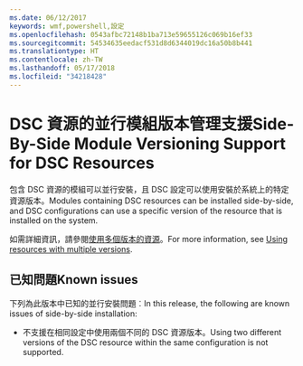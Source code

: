 ```yaml
---
ms.date: 06/12/2017
keywords: wmf,powershell,設定
ms.openlocfilehash: 0543afbc72148b1ba713e59655126c069b16ef33
ms.sourcegitcommit: 54534635eedacf531d8d6344019dc16a50b8b441
ms.translationtype: HT
ms.contentlocale: zh-TW
ms.lasthandoff: 05/17/2018
ms.locfileid: "34218428"
---
```

# <a name="side-by-side-module-versioning-support-for-dsc-resources"></a><span data-ttu-id="2d189-102">DSC 資源的並行模組版本管理支援</span><span class="sxs-lookup"><span data-stu-id="2d189-102">Side-By-Side Module Versioning Support for DSC Resources</span></span>

<span data-ttu-id="2d189-103">包含 DSC 資源的模組可以並行安裝，且 DSC 設定可以使用安裝於系統上的特定資源版本。</span><span class="sxs-lookup"><span data-stu-id="2d189-103">Modules containing DSC resources can be installed side-by-side, and DSC configurations can use a specific version of the resource that is installed on the system.</span></span>

<span data-ttu-id="2d189-104">如需詳細資訊，請參閱[使用多個版本的資源](https://msdn.microsoft.com/powershell/dsc/sxsresource)。</span><span class="sxs-lookup"><span data-stu-id="2d189-104">For more information, see [Using resources with multiple versions](https://msdn.microsoft.com/powershell/dsc/sxsresource).</span></span>

## <a name="known-issues"></a><span data-ttu-id="2d189-105">已知問題</span><span class="sxs-lookup"><span data-stu-id="2d189-105">Known issues</span></span>

<span data-ttu-id="2d189-106">下列為此版本中已知的並行安裝問題︰</span><span class="sxs-lookup"><span data-stu-id="2d189-106">In this release, the following are known issues of side-by-side installation:</span></span>

-   <span data-ttu-id="2d189-107">不支援在相同設定中使用兩個不同的 DSC 資源版本。</span><span class="sxs-lookup"><span data-stu-id="2d189-107">Using two different versions of the DSC resource within the same configuration is not supported.</span></span>
